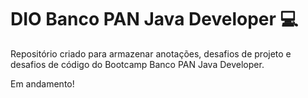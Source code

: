 # DIO Banco PAN Java Developer :computer:
Repositório criado para armazenar anotações, desafios de projeto e desafios de código do Bootcamp Banco PAN Java Developer.

Em andamento! 
